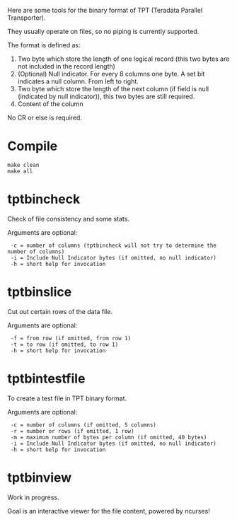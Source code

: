 Here are some tools for the binary format of TPT (Teradata Parallel Transporter).

They usually operate on files, so no piping is currently supported.

The format is defined as:

1. Two byte which store the length of one logical record (this two bytes are not included in the record length)
2. (Optional) Null indicator. For every 8 columns one byte. A set bit indicates a null column. From left to right.
3. Two byte which store the length of the next column (if field is null (indicated by null indicator)), this two bytes are still required.
4. Content of the column

No CR or else is required.

Compile
=======
```
make clean
make all
```

tptbincheck
===========
Check of file consistency and some stats.

Arguments are optional:
```
 -c = number of columns (tptbincheck will not try to determine the number of columns)
 -i = Include Null Indicator bytes (if omitted, no null indicator)
 -h = short help for invocation
```

tptbinslice
===========
Cut out certain rows of the data file.

Arguments are optional:
```
 -f = from row (if omitted, from row 1)
 -t = to row (if omitted, to row 1)
 -h = short help for invocation
```

tptbintestfile
==============
To create a test file in TPT binary format.

Arguments are optional:
```
 -c = number of columns (if omitted, 5 columns)
 -r = number or rows (if omitted, 1 row)
 -m = maximum number of bytes per column (if omitted, 40 bytes)
 -i = Include Null Indicator bytes (if omitted, no null indicator)
 -h = short help for invocation
```

tptbinview
==========
Work in progress.

Goal is an interactive viewer for the file content, powered by ncurses!
